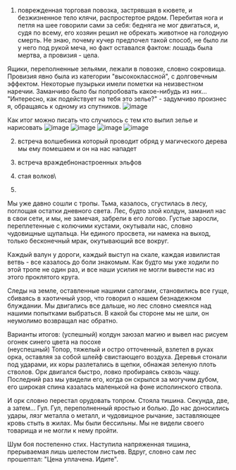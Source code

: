 1) поврежденная торговая повозка, застрявшая в кювете, и безжизненное тело клячи, распростертое рядом. Перебитая нога и петля на шее говорили сами за себя: бедняга не мог двигаться, и, судя по всему, его хозяин решил не обрекать животное на голодную смерть. Не знаю, почему кучер предпочел такой способ, не было ли у него под рукой меча, но факт оставался фактом: лошадь была мертва, а провизия - цела. 

Ящики, переполненные зельями, лежали в повозке, словно сокровища. Провизия явно была из категории "высококлассной", с долговечным эффектом. Некоторые пузырьки имели пометки на неизвестном наречии. Заманчиво было бы попробовать какое-нибудь из них… 
"Интересно, как подействует на тебя это зелье?" - задумчиво произнес я, обращаясь к одному из спутников.
![image](https://github.com/user-attachments/assets/b2497cf0-a480-4543-98a0-3d049f5abf5b)

Как итог можно писать что случилось с тем кто выпил зелье и нарисовать 
![image](https://github.com/user-attachments/assets/4c321756-b265-440e-a18f-664d0de64c95)
![image](https://github.com/user-attachments/assets/536ea942-fc06-4cf8-bfa7-7c366916e490)
![image](https://github.com/user-attachments/assets/bc82635b-c14a-46f5-9a36-71bbd3589099)
![image](https://github.com/user-attachments/assets/f0ef2d57-52e2-424e-92f5-bb6ce4b2d540)

2) встреча волшебника который проводит обряд у магического дерева 
мы ему помешаем и он на нас нападет

3) встреча враждебнонастроенных эльфов

4) стая волков\

5) 
Мы уже давно сошли с тропы. Тьма, казалось, сгустилась в лесу, поглощая остатки дневного света. Лес, будто злой колдун, заманил нас в свои сети, и мы, не замечая, забрели в его логово. Густые заросли, переплетенные с колючими кустами, окутывали нас, словно чудовищные щупальца. Ни единого просвета, ни намека на выход, только бесконечный мрак, окутывающий все вокруг.

Каждый валун у дороги, каждый выступ на скале, каждая извилистая ветвь - все казалось до боли знакомым. Как будто мы уже ходили по этой тропе не один раз, и все наши усилия не могли вывести нас из этого проклятого круга.

Следы на земле, оставленные нашими сапогами, становились все гуще, сбиваясь в хаотичный узор, что говорил о нашем безнадежном блуждании. Мы двигались все дальше, но лес словно смеялся над нашими попытками выбраться. В какой бы стороне мы не шли, он неумолимо возвращал нас обратно.   

Варианты итогов: (успешный) колдун заюзал магию и вывел нас рисуем огонек синего цвета на посохе  
(неуспешный) Топор, тяжелый и остро отточенный, взлетел в руках орка, оставляя за собой шлейф свистающего воздуха. Деревья стонали под ударами, их коры разлетались в щепки, обнажая зеленую плоть стволов. Орк двигался быстро, ловко пробираясь сквозь чащу. Последний раз мы увидели его, когда он скрылся за могучим дубом, его широкая спина казалась маленькой на фоне исполинского ствола. 

И орк словно перестал орудовать топром. Стояла тишина. Секунда, две, а затем... Гул. Гул, переполненный яростью и болью. До нас доносились удары, лязг металла о металл, и чудовищное рычание, заставляющее кровь стыть в жилах. Мы были бессильны. Мы не видели своего товарища и не могли к нему пройти.

Шум боя постепенно стих. Наступила напряженная тишина, прерываемая лишь шелестом листьев. Вдруг, словно сам лес прошептал: "Цена уплачена. Идите".



